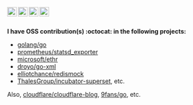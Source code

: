 <a href="https://www.linkedin.com/in/xdsarkar/">
  <img align="left" width="22px" src="https://cdn.jsdelivr.net/npm/simple-icons@v3/icons/linkedin.svg" />
</a>
<a href="https://stackoverflow.com/users/5821408/shmsr?tab=profile">
  <img align="left" width="22px" src="https://cdn.jsdelivr.net/npm/simple-icons@3.12.2/icons/stackoverflow.svg" />
</a>
<a href="https://twitter.com/xdsarkar">
  <img align="left" width="22px" src="https://cdn.jsdelivr.net/npm/simple-icons@v3/icons/twitter.svg" />
</a>
<a href="mailto:sarkar.subhams2@gmail.com">
  <img align="left" width="22px" src="https://cdn.jsdelivr.net/npm/simple-icons@3.12.2/icons/gmail.svg" />
</a>

<br />
<br />

**I have OSS contribution(s) :octocat: in the following projects:**
- [golang/go](https://github.com/golang/go)
- [prometheus/statsd_exporter](https://github.com/prometheus/statsd_exporter)
- [microsoft/ethr](https://github.com/microsoft/ethr)
- [droyo/go-xml](https://github.com/droyo/go-xml)
- [elliotchance/redismock](https://github.com/elliotchance/redismock)
- [ThalesGroup/incubator-superset](https://github.com/ThalesGroup/incubator-superset), etc.

Also, [cloudflare/cloudflare-blog](https://github.com/cloudflare/cloudflare-blog), [9fans/go](https://github.com/9fans/go), etc.
